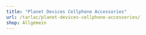```yaml
---
title: "Planet Devices Cellphone Accessories"
url: /tarlac/planet-devices-cellphone-accessories/
shop: Allgemein
---
```

